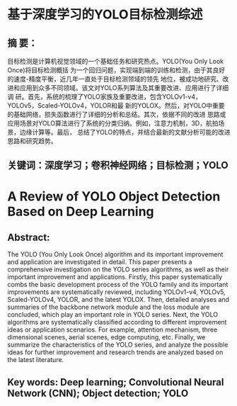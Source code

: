 # 基于深度学习的YOLO目标检测综述 

## 摘 要： 
目标检测是计算机视觉领域的一个基础任务和研究热点。YOLO(You Only Look Once)将目标检测概括
为一个回归问题，实现端到端的训练和检测，由于其良好的速度-精度平衡，近几年一直处于目标检测领域的领先
地位，被成功地研究、改进和应用到众多不同领域。该文对YOLO系列算法及其重要改进、应用进行了详细调
研。首先，系统的梳理了YOLO家族及重要改进，包含YOLOv1-v4，YOLOv5，Scaled-YOLOv4，YOLOR和最
新的YOLOX。然后，对YOLO中重要的基础网络，损失函数进行了详细的分析和总结。其次，依据不同的改进
思路或应用场景对YOLO算法进行了系统的分类归纳。例如，注意力机制，3D，航拍场景，边缘计算等。最后，
总结了YOLO的特点，并结合最新的文献分析可能的改进思路和研究趋势。

## 关键词：深度学习；卷积神经网络；目标检测；YOLO


# A Review of YOLO Object Detection Based on Deep Learning


## Abstract: 
The YOLO (You Only Look Once) algorithm and its important improvement and application are
investigated in detail. This paper presents a comprehensive investigation on the YOLO series algorithms, as
well as their important improvement and applications. Firstly, this paper systematically combs the basic
development process of the YOLO family and its important improvements are systematically reviewed,
including YOLOv1-v4, YOLOv5, Scaled-YOLOv4, YOLOR, and the latest YOLOX. Then, detailed analyses
and summaries of the backbone network module and the loss module are concluded, which play an important
role in YOLO series. Next, the YOLO algorithms are systematically classified according to different
improvement ideas or application scenarios. For example, attention mechanism, three dimensional scenes, aerial
scenes, edge computing, etc. Finally, we summarize the characteristics of the YOLO series, and analyze the
possible ideas for further improvement and research trends are analyzed based on the latest literature.

## Key words: Deep learning; Convolutional Neural Network (CNN); Object detection; YOLO

